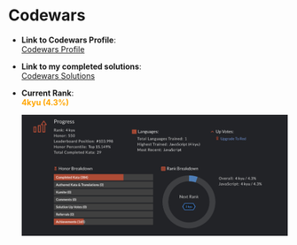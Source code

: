 # Codewars  

- **Link to Codewars Profile**:  
  [Codewars Profile](https://www.codewars.com/users/OleHendrix)

- **Link to my completed solutions**:  
  [Codewars Solutions](https://www.codewars.com/users/OleHendrix/completed_solutions)  

- **Current Rank**:  
  <span style="color:orange; font-weight:bold;">4kyu (4.3%)</span>

  ![Stats](CodeWars-Stats.png)

